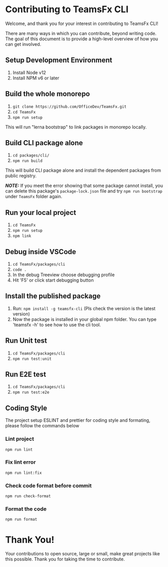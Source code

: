 # Contributing to TeamsFx CLI 

Welcome, and thank you for your interest in contributing to TeamsFx CLI!

There are many ways in which you can contribute, beyond writing code. The goal of this document is to provide a high-level overview of how you can get involved.

## Setup Development Environment

1. Install Node v12
2. Install NPM v6 or later

## Build the whole monorepo
1. `git clone https://github.com/OfficeDev/TeamsFx.git`
2. `cd TeamsFx`
3. `npm run setup`

This will run "lerna bootstrap" to link packages in monorepo locally. 

## Build CLI package alone
1. `cd packages/cli/`
2. `npm run build`

This will build CLI package alone and install the dependent packages from public registry.

**_NOTE:_** If you meet the error showing that some package cannot install, you can delete this package's `package-lock.json` file and try `npm run bootstrap` under `TeamsFx` folder again.

## Run your local project
1. `cd TeamsFx`
2. `npm run setup`
3. `npm link`

## Debug inside VSCode
1. `cd TeamsFx/packages/cli`
2. `code .`
3. In the debug Treeview choose debugging profile
4. Hit 'F5' or click start debugging button

## Install the published package
1. Run: `npm install -g teamsfx-cli` (Pls check the version is the latest version)
2. Now the package is installed in your global npm folder. You can type 'teamsfx -h' to see how to use the cli tool.

## Run Unit test

1. `cd TeamsFx/packages/cli`
2. `npm run test:unit`

## Run E2E test

1. `cd TeamsFx/packages/cli`
2. `npm run test:e2e`

## Coding Style

The project setup ESLINT and prettier for coding style and formating, please follow the commands below

### Lint project
`npm run lint`

### Fix lint error
`npm run lint:fix`

### Check code format before commit
`npm run check-format`

### Format the code
`npm run format`

# Thank You!

Your contributions to open source, large or small, make great projects like this possible. Thank you for taking the time to contribute.
